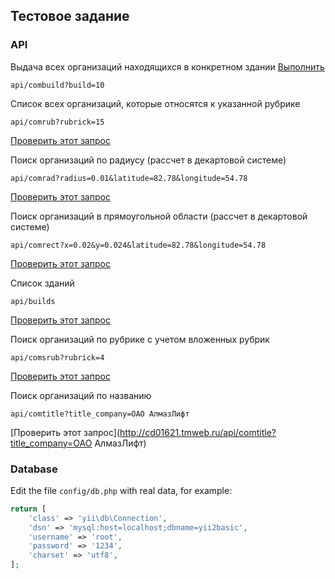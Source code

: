 Тестовое задание
----------------

### API

Выдача всех организаций находящихся в конкретном здании [Выполнить](http://cd01621.tmweb.ru/api/combuild?build=10)
~~~
api/combuild?build=10
~~~

Список всех организаций, которые относятся к указанной рубрике
~~~
api/comrub?rubrick=15
~~~
[Проверить этот запрос](http://cd01621.tmweb.ru/api/comrub?rubrick=15)

Поиск организаций по радиусу (рассчет в декартовой системе)
~~~
api/comrad?radius=0.01&latitude=82.78&longitude=54.78
~~~
[Проверить этот запрос](http://cd01621.tmweb.ru/api/comrad?radius=0.01&latitude=82.78&longitude=54.78)

Поиск организаций в прямоугольной области (рассчет в декартовой системе)
~~~
api/comrect?x=0.02&y=0.024&latitude=82.78&longitude=54.78
~~~
[Проверить этот запрос](http://cd01621.tmweb.ru/api/comrect?x=0.02&y=0.024&latitude=82.78&longitude=54.78)

Список зданий
~~~
api/builds
~~~
[Проверить этот запрос](http://cd01621.tmweb.ru/api/builds)

Поиск организаций по рубрике с учетом вложенных рубрик
~~~
api/comsrub?rubrick=4
~~~
[Проверить этот запрос](http://cd01621.tmweb.ru/api/comsrub?rubrick=4)


Поиск организаций по названию
~~~
api/comtitle?title_company=ОАО АлмазЛифт
~~~
[Проверить этот запрос](http://cd01621.tmweb.ru/api/comtitle?title_company=ОАО АлмазЛифт)

### Database

Edit the file `config/db.php` with real data, for example:

```php
return [
    'class' => 'yii\db\Connection',
    'dsn' => 'mysql:host=localhost;dbname=yii2basic',
    'username' => 'root',
    'password' => '1234',
    'charset' => 'utf8',
];
```